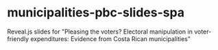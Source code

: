 # municipalities-pbc-slides-spa
Reveal.js slides for "Pleasing the voters? Electoral manipulation in voter-friendly expenditures: Evidence from Costa Rican municipalities"
